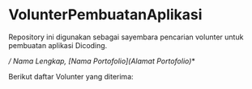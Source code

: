 # VolunterPembuatanAplikasi
Repository ini digunakan sebagai sayembara pencarian volunter untuk pembuatan aplikasi Dicoding.

**/* Nama Lengkap, [Nama Portofolio](Alamat Portofolio)**

Berikut daftar Volunter yang diterima:
